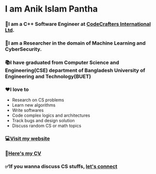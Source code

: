 # I am Anik Islam Pantha
### :briefcase:I am a C++ Software Engineer at [CodeCrafters International Ltd](https://codecraftersintl.com/).
### :microscope:I am a Researcher in the domain of Machine Learning and CyberSecurity.
### :books:I have graduated from Computer Science and Engineering(CSE) department of Bangladesh University of Engineering and Technology(BUET)
### :heart:I love to 
- Research on CS problems
- Learn new algorithms
- Write softwares
- Code complex logics and architectures
- Track bugs and design solution
- Discuss random CS or math topics
### :computer:[Visit my website](https://anikislam104.github.io/AIP---personal-website/)
### :scroll:[Here's my CV](https://drive.google.com/file/d/1fK8kZSXn0eT5z_i54OtcD0GCpgzcXr_1/view?usp=sharing)
### :white_check_mark:If you wanna discuss CS stuffs, [let's connect](https://www.linkedin.com/in/anik-islam-pantha/)
